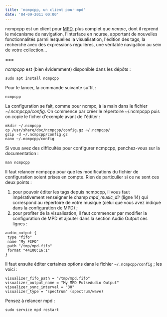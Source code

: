 ```yaml
---
title: 'ncmpcpp, un client pour mpd'
date: '04-09-2011 00:00'
---
```


ncmpcpp est un client pour [MPD](/blog/mpd-music-player-daemon "Installation et configuration de MPD"), plus complet que _ncmpc_, dont il reprend le mécanisme de navigation, l'interface en ncurse, apportant de nouvelles fonctionnalités parmi lesquelles la visualisation, l'édition des tags, la recherche avec des expressions régulières, une véritable navigation au sein de votre collection… 

===

_ncmpcpp_ est (bien évidemment) disponible dans les dépôts&nbsp;:

```shell
sudo apt install ncmpcpp
```

Pour le lancer, la commande suivante suffit&nbsp;:

```shell
ncmpcpp
```

La configuration se fait, comme pour ncmpc, à la main dans le fichier _~/.ncmpcpp/config_. On commence par créer le répertoire ~/.ncmpcpp puis on copie le ficher d'exemple avant de l'éditer&nbsp;:

```shell
mkdir ~/.ncmpcpp
cp /usr/share/doc/ncmpcpp/config.gz ~/.ncmpcpp/
gzip -d ~/.ncmpcpp/config.gz
nano ~/.ncmpcpp/config
```

Si vous avez des difficultés pour configurer ncmpcpp, penchez-vous sur la documentation&nbsp;:

```shell
man ncmpcpp
```

ll faut relancer ncmpcpp pour que les modifications du fichier de configuration soient prises en compte. Rien de particulier si ce ne sont ces deux points&nbsp;:

1. pour pouvoir éditer les tags depuis ncmpcpp, il vous faut impérativement renseigner le champ _mpd\_music\_dir_ (ligne 14) qui correspond au répertoire de votre musique (celui que vous avez indiqué dans la configuration de MPD)&nbsp;;
2. pour profiter de la visualisation, il faut commencer par modifier la configuration de MPD et ajouter dans la section Audio Output ces lignes&nbsp;:  

```
audio_output {
 type "fifo"
 name "My FIFO"
 path "/tmp/mpd.fifo"
 format "44100:16:1"
}
```

Il faut ensuite éditer certaines options dans le fichier `~/.ncmpcpp/config`&nbsp;; les voici&nbsp;:

```
visualizer_fifo_path = "/tmp/mpd.fifo"
visualizer_output_name = "My MPD PulseAudio Output"
visualizer_sync_interval = "30"
visualizer_type = "spectrum" (spectrum/wave)
```

Pensez à relancer mpd&nbsp;:

```shell
sudo service mpd restart
```